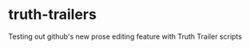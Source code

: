 truth-trailers
==============

Testing out github's new prose editing feature with Truth Trailer scripts
